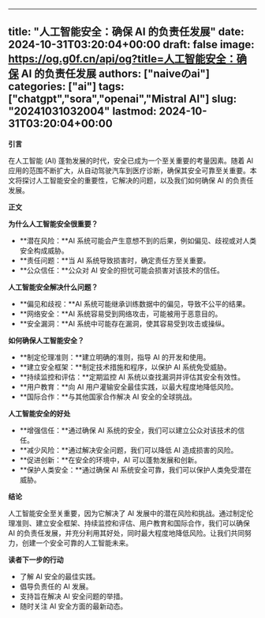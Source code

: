 
---
title: "人工智能安全：确保 AI 的负责任发展"
date: 2024-10-31T03:20:04+00:00
draft: false
image: https://og.g0f.cn/api/og?title=人工智能安全：确保 AI 的负责任发展
authors: ["naiveのai"]
categories: ["ai"]
tags: ["chatgpt","sora","openai","Mistral AI"]
slug: "20241031032004"
lastmod: 2024-10-31T03:20:04+00:00
---
**引言**

在人工智能 (AI) 蓬勃发展的时代，安全已成为一个至关重要的考量因素。随着 AI 应用的范围不断扩大，从自动驾驶汽车到医疗诊断，确保其安全可靠至关重要。本文将探讨人工智能安全的重要性，它解决的问题，以及我们如何确保 AI 的负责任发展。

**正文**

**为什么人工智能安全很重要？**

* **潜在风险：**AI 系统可能会产生意想不到的后果，例如偏见、歧视或对人类安全构成威胁。
* **责任问题：**当 AI 系统导致损害时，确定责任方至关重要。
* **公众信任：**公众对 AI 安全的担忧可能会损害对该技术的信任。

**人工智能安全解决什么问题？**

* **偏见和歧视：**AI 系统可能继承训练数据中的偏见，导致不公平的结果。
* **网络安全：**AI 系统容易受到网络攻击，可能被用于恶意目的。
* **安全漏洞：**AI 系统中可能存在漏洞，使其容易受到攻击或操纵。

**如何确保人工智能安全？**

* **制定伦理准则：**建立明确的准则，指导 AI 的开发和使用。
* **建立安全框架：**制定技术措施和程序，以保护 AI 系统免受威胁。
* **持续监控和评估：**定期监控 AI 系统以查找漏洞并评估其安全有效性。
* **用户教育：**向 AI 用户灌输安全最佳实践，以最大程度地降低风险。
* **国际合作：**与其他国家合作解决 AI 安全的全球挑战。

**人工智能安全的好处**

* **增强信任：**通过确保 AI 系统的安全，我们可以建立公众对该技术的信任。
* **减少风险：**通过解决安全问题，我们可以降低 AI 造成损害的风险。
* **促进创新：**在安全的环境中，AI 可以蓬勃发展和创新。
* **保护人类安全：**通过确保 AI 系统安全可靠，我们可以保护人类免受潜在威胁。

**结论**

人工智能安全至关重要，因为它解决了 AI 发展中的潜在风险和挑战。通过制定伦理准则、建立安全框架、持续监控和评估、用户教育和国际合作，我们可以确保 AI 的负责任发展，并充分利用其好处，同时最大程度地降低风险。让我们共同努力，创建一个安全可靠的人工智能未来。

**读者下一步的行动**

* 了解 AI 安全的最佳实践。
* 倡导负责任的 AI 发展。
* 支持旨在解决 AI 安全问题的举措。
* 随时关注 AI 安全方面的最新动态。